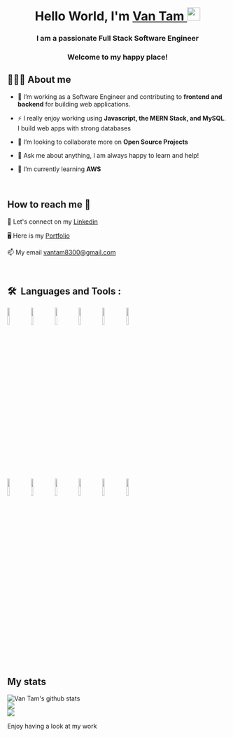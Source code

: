 <h1 align="center">Hello World, I'm <a href="#" target="_blank">Van Tam </a><img src="https://raw.githubusercontent.com/MartinHeinz/MartinHeinz/master/wave.gif" width="30px"></h1>
<h3 align="center">I am a passionate Full Stack Software Engineer</h3>
<h3 align="center">Welcome to my happy place!</h3>
<!-- I love to learn..-->

## 👩🏽‍💻 About me     
- 🔭 I’m working as a Software Engineer and contributing to **frontend and backend** for building web applications.
- ⚡ I really enjoy working using **Javascript, the MERN Stack, and MySQL**. I build web apps with strong databases

- 🤔 I’m looking to collaborate more on **Open Source Projects**

- 💬 Ask me about anything, I am always happy to learn and help!

- 🌱 I’m currently learning **AWS**

</br>

## How to reach me  💬 

🤝 Let's connect on my [Linkedin](https://www.linkedin.com/in/van-tam-chau-80062323b/) </br>

🖥️ Here is my [Portfolio](https://vantam8300.github.io/professional-portfolio/) </br>

📫 My email vantam8300@gmail.com

</br>

## 🛠 &nbsp;Languages and Tools :


<code><img width="10%" src="https://www.vectorlogo.zone/logos/expressjs/expressjs-ar21.svg"></code>
<code><img width="10%" src="https://www.vectorlogo.zone/logos/javascript/javascript-ar21.svg"></code>
<code><img width="10%" src="https://www.vectorlogo.zone/logos/nodejs/nodejs-ar21.svg"></code>
<code><img width="10%" src="https://www.vectorlogo.zone/logos/reactjs/reactjs-ar21.svg"></code>
<code><img width="10%" src="https://www.vectorlogo.zone/logos/w3_html5/w3_html5-ar21.svg"></code>
<code><img width="10%" src="https://www.vectorlogo.zone/logos/w3_css/w3_css-ar21.svg"></code>
<br />
<code><img width="10%" src="https://www.vectorlogo.zone/logos/mysql/mysql-ar21.svg"></code>
<code><img width="10%" src="https://www.vectorlogo.zone/logos/mongodb/mongodb-ar21.svg"></code>
<code><img width="10%" src="https://www.vectorlogo.zone/logos/git-scm/git-scm-ar21.svg"></code>
<code><img width="10%" src="https://www.vectorlogo.zone/logos/github/github-ar21.svg"></code>
<code><img width="10%" src="https://www.vectorlogo.zone/logos/java/java-ar21.svg"></code>
<code><img width="10%" src="https://www.vectorlogo.zone/logos/heroku/heroku-ar21.svg"></code>
</p>

</br>

## My stats
![Van Tam's github stats](https://github-readme-stats-hzf6.vercel.app/api?username=vantam8300&show_icons=true&theme=merko)
<br />
<img src="https://github-readme-stats-hzf6.vercel.app/api/top-langs?username=vantam8300&layout=compact"/>
<br />
<img src="https://github-readme-streak-stats.herokuapp.com/?user=vantam8300&theme=dark"/>




Enjoy having a look at my work

